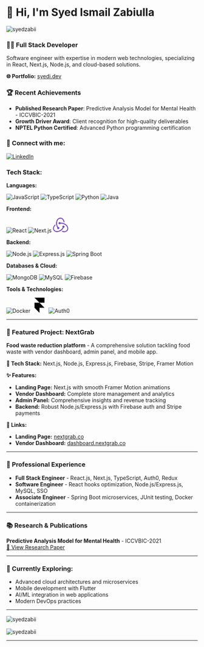 # 👋 Hi, I'm Syed Ismail Zabiulla

<p align="left"> <img src="https://komarev.com/ghpvc/?username=syedzabii&label=Profile%20views&color=0e75b6&style=flat" alt="syedzabii" /> </p>

### 👨‍💻 Full Stack Developer
Software engineer with expertise in modern web technologies, specializing in React, Next.js, Node.js, and cloud-based solutions.

**🌐 Portfolio:** [syedi.dev](https://syedi.dev)

### 🏆 Recent Achievements
- **Published Research Paper**: Predictive Analysis Model for Mental Health - ICCVBIC-2021
- **Growth Driver Award**: Client recognition for high-quality deliverables
- **NPTEL Python Certified**: Advanced Python programming certification

### 🔗 Connect with me:
<a href="https://linkedin.com/in/syd-ismail" target="_blank">
  <img src="https://cdn.jsdelivr.net/gh/devicons/devicon/icons/linkedin/linkedin-original.svg" alt="LinkedIn" width="30" height="30"/>
</a>

### Tech Stack:

**Languages:**
<p>
  <img src="https://cdn.jsdelivr.net/gh/devicons/devicon/icons/javascript/javascript-original.svg" alt="JavaScript" width="40" height="40"/>
  <img src="https://cdn.jsdelivr.net/gh/devicons/devicon/icons/typescript/typescript-original.svg" alt="TypeScript" width="40" height="40"/>
  <img src="https://cdn.jsdelivr.net/gh/devicons/devicon/icons/python/python-original.svg" alt="Python" width="40" height="40"/>
  <img src="https://cdn.jsdelivr.net/gh/devicons/devicon/icons/java/java-original.svg" alt="Java" width="40" height="40"/>
</p>

**Frontend:**
<p>
  <img src="https://cdn.jsdelivr.net/gh/devicons/devicon/icons/react/react-original.svg" alt="React" width="40" height="40"/>
  <img src="https://cdn.jsdelivr.net/gh/devicons/devicon/icons/nextjs/nextjs-original.svg" alt="Next.js" width="40" height="40"/>
  <img src="https://raw.githubusercontent.com/devicons/devicon/master/icons/redux/redux-original.svg" alt="Redux" width="40" height="40"/>
</p>

**Backend:**
<p>
  <img src="https://cdn.jsdelivr.net/gh/devicons/devicon/icons/nodejs/nodejs-original.svg" alt="Node.js" width="40" height="40"/>
  <img src="https://cdn.jsdelivr.net/gh/devicons/devicon/icons/express/express-original.svg" alt="Express.js" width="40" height="40"/>
  <img src="https://cdn.jsdelivr.net/gh/devicons/devicon/icons/spring/spring-original.svg" alt="Spring Boot" width="40" height="40"/>
</p>

**Databases & Cloud:**
<p>
  <img src="https://cdn.jsdelivr.net/gh/devicons/devicon/icons/mongodb/mongodb-original.svg" alt="MongoDB" width="40" height="40"/>
  <img src="https://cdn.jsdelivr.net/gh/devicons/devicon/icons/mysql/mysql-original.svg" alt="MySQL" width="40" height="40"/>
  <img src="https://cdn.jsdelivr.net/gh/devicons/devicon/icons/firebase/firebase-plain.svg" alt="Firebase" width="40" height="40"/>
</p>

**Tools & Technologies:**
<p>
  <img src="https://cdn.jsdelivr.net/gh/devicons/devicon/icons/docker/docker-original.svg" alt="Docker" width="40" height="40"/>
  <img src="https://raw.githubusercontent.com/devicons/devicon/master/icons/framermotion/framermotion-original.svg" alt="Framer Motion" width="40" height="40"/>
  <img src="https://raw.githubusercontent.com/simple-icons/simple-icons/develop/icons/auth0.svg" alt="Auth0" width="40" height="40"/>
</p>

---

### 🌟 Featured Project: NextGrab
**Food waste reduction platform** - A comprehensive solution tackling food waste with vendor dashboard, admin panel, and mobile app.

**🔧 Tech Stack:** Next.js, Node.js, Express.js, Firebase, Stripe, Framer Motion

**✨ Features:**
- **Landing Page:** Next.js with smooth Framer Motion animations
- **Vendor Dashboard:** Complete store management and analytics
- **Admin Panel:** Comprehensive insights and revenue tracking
- **Backend:** Robust Node.js/Express.js with Firebase auth and Stripe payments

**🚀 Links:**
- **Landing Page:** [nextgrab.co](https://nextgrab.co)
- **Vendor Dashboard:** [dashboard.nextgrab.co](https://dashboard.nextgrab.co)

---

### 💼 Professional Experience
- **Full Stack Engineer** - React.js, Next.js, TypeScript, Auth0, Redux
- **Software Engineer** - React hooks optimization, Node.js/Express.js, MySQL, SSO
- **Associate Engineer** - Spring Boot microservices, JUnit testing, Docker containerization

---

### 📚 Research & Publications
**Predictive Analysis Model for Mental Health** - ICCVBIC-2021  
[📄 View Research Paper](https://link.springer.com/chapter/10.1007/978-981-16-9573-5_54)

---

### 🌱 Currently Exploring:
- Advanced cloud architectures and microservices
- Mobile development with Flutter
- AI/ML integration in web applications
- Modern DevOps practices

---

<p><img align="center" src="https://github-readme-stats.vercel.app/api/top-langs?username=syedzabii&show_icons=true&locale=en&layout=compact&theme=dark" alt="syedzabii" /></p>

<p><img align="center" src="https://github-readme-streak-stats.herokuapp.com/?user=syedzabii&theme=dark" alt="syedzabii" /></p>

---

